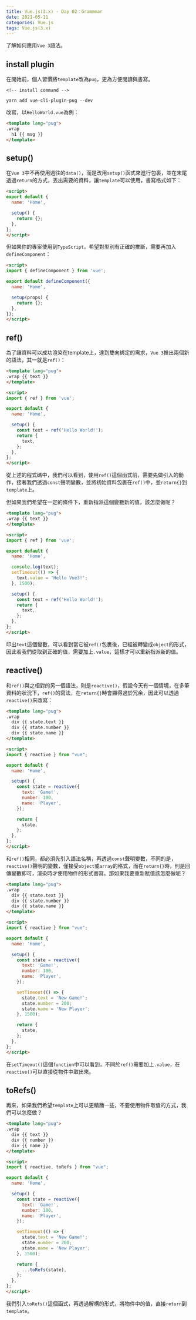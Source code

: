 ```yaml
---
title: Vue.js(3.x) - Day 02：Grammmar
date: 2021-05-11
categories: Vue.js
tags: Vue.js(3.x)
---
```

了解如何應用`Vue 3`語法。
<!--more-->
## install plugin
在開始前，個人習慣將`template`改為`pug`，更為方便閱讀與書寫。
```
<!-- install command -->

yarn add vue-cli-plugin-pug --dev
```
改寫，以`HelloWorld.vue`為例：
``` HTML
<template lang="pug">
.wrap
  h1 {{ msg }}
</template>
```
## setup()
在`Vue 3`中不再使用過往的`data()`，而是改用`setup()`函式來進行包裹，並在末尾透過`return`的方式，丟出需要的資料，讓`template`可以使用，書寫格式如下：
``` HTML
<script>
export default {
  name: 'Home',

  setup() {
    return {};
  },
};
</script>
```
但如果你的專案使用到`TypeScript`，希望對型別有正確的推斷，需要再加入`defineComponent`：
``` HTML
<script>
import { defineComponent } from 'vue';

export default defineComponent({
  name: 'Home',

  setup(props) {
    return {};
  },
});
</script>
```
## ref()
為了讓資料可以成功渲染在template上，達到雙向綁定的需求，`Vue 3`推出兩個新的語法，其一就是`ref()`：
``` HTML
<template lang="pug">
.wrap {{ text }}
</template>

<script>
import { ref } from 'vue';

export default {
  name: 'Home',

  setup() {
    const text = ref('Hello World!');
    return {
      text,
    };
  },
};
</script>
```
從上述的程式碼中，我們可以看到，使用`ref()`這個函式前，需要先做引入的動作，接著我們透過`const`聲明變數，並將初始資料包裹在`ref()`中，並`return{}`到`template`上。

但如果我們希望在一定的條件下，重新指派這個變數新的值，該怎麼做呢？
``` HTML
<template lang="pug">
.wrap {{ text }}
</template>

<script>
import { ref } from 'vue';

export default {
  name: 'Home',

  console.log(text);
  setTimeout(() => {
    text.value = 'Hello Vue3!';
  }, 1500);

  setup() {
    const text = ref('Hello World!');
    return {
      text,
    };
  },
};
</script>
```
印出`text`這個變數，可以看到當它被`ref()`包裹後，已經被轉變成`object`的形式，因此若我們從取到正確的值，需要加上`.value`，這樣才可以重新指派新的值。

## reactive()
和`ref()`與之相對的另一個語法，則是`reactive()`，假設今天有一個情境，在多筆資料的狀況下，`ref()`的寫法，在`return{}`時會顯得過於冗余，因此可以透過`reactive()`來改寫：
``` HTML
<template lang="pug">
.wrap
  div {{ state.text }}
  div {{ state.number }}
  div {{ state.name }}
</template>

<script>
import { reactive } from "vue";

export default {
  name: 'Home',

  setup() {
    const state = reactive({
      text: 'Game!',
      number: 100,
      name: 'Player',
    });

    return {
      state,
    };
  },
};
</script>
```
和`ref()`相同，都必須先引入語法名稱，再透過`const`聲明變數，不同的是，`reactive()`聲明的變數，僅接受`object`或`array`的格式，而在`return{}`時，則是回傳變數即可，渲染時才使用物件的形式書寫。那如果我要重新賦值該怎麼做呢？
``` HTML
<template lang="pug">
.wrap
  div {{ state.text }}
  div {{ state.number }}
  div {{ state.name }}
</template>

<script>
import { reactive } from "vue";

export default {
  name: 'Home',

  setup() {
    const state = reactive({
      text: 'Game!',
      number: 100,
      name: 'Player',
    });

    setTimeout(() => {
      state.text = 'New Game!';
      state.number = 200;
      state.name = 'New Player';
    }, 1500);

    return {
      state,
    };
  },
};
</script>
```
在`setTimeout()`這個`function`中可以看到，不同於`ref()`需要加上`.value`，在`reactive()`可以直接從物件中取出來。

## toRefs()
再來，如果我們希望`template`上可以更精簡一些，不要使用物件取值的方式，我們可以怎麼做？
``` HTML
<template lang="pug">
.wrap
  div {{ text }}
  div {{ number }}
  div {{ name }}
</template>

<script>
import { reactive, toRefs } from "vue";

export default {
  name: 'Home',

  setup() {
    const state = reactive({
      text: 'Game!',
      number: 100,
      name: 'Player',
    });

    setTimeout(() => {
      state.text = 'New Game!';
      state.number = 200;
      state.name = 'New Player';
    }, 1500);

    return {
      ...toRefs(state),
    };
  },
};
</script>
```
我們引入`toRefs()`這個函式，再透過解構的形式，將物件中的值，直接`return`到`template`。